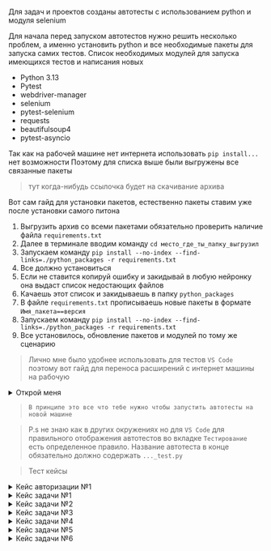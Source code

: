Для задач и проектов созданы автотесты с использованием python и модуля selenium

Для начала перед запуском автотестов нужно решить несколько проблем, а именно установить python и все необходимые пакеты для запуска самих тестов.
    Список необходимых модулей для запуска имеющихся тестов и написания новых
- Python 3.13
- Pytest
- webdriver-manager
- selenium
- pytest-selenium
- requests
- beautifulsoup4
- pytest-asyncio

Так как на рабочей машине нет интернета использовать `pip install...` нет возможности
Поэтому для списка выше были выгружены все связанные пакеты 
> тут когда-нибудь ссылочка будет на скачивание архива

Вот сам гайд для установки пакетов, естественно пакеты ставим уже после установки самого питона 

1. Выгрузить архив со всеми пакетами обязательно проверить наличие файла `requirements.txt`
2. Далее в терминале вводим команду `cd место_где_ты_папку_выгрузил`
3. Запускаем команду `pip install --no-index --find-links=./python_packages -r requirements.txt`
4. Все должно установиться
5. Если не ставится копируй ошибку и закидывай в любую нейронку она выдаст список недостающих файлов 
6. Качаешь этот список и закидываешь в папку `python_packages`
7. В файле `requirements.txt` прописываешь новые пакеты в формате `Имя_пакета==версия`
8. Запускаем команду `pip install --no-index --find-links=./python_packages -r requirements.txt`
9. Все установилось, обновление пакетов и модулей по тому же сценарию

> Лично мне было удобнее использовать для тестов `VS Code` поэтому вот гайд для переноса расширений с интернет машины на рабочую

<details><summary>Открой меня</summary>

1. На интернет машине ставим нужные плагины из магазина 

2. Заходим по пути `С:\Users\user\.vscode\extentions`

3. Копируем все папочки с расширениями и переносим их туда же но уже на рабочей
</details>

> `В принципе это все что тебе нужно чтобы запустить автотесты на новой машине`

> P.s не знаю как в других окружениях но для `VS Code` для правильного отображения автотестов во вкладке `Тестирование` есть определенное правило. Название автотеста в конце обязательно должно содержать `..._test.py`  

<!-- ![image](https://github.com/user-attachments/assets/4ff1f9a4-0564-4c5a-b021-708845ec63aa) -->

> Тест кейсы

<details><summary>Кейс авторизации №1</summary>

`ID` 1

`Title` Авторизация при помощи windows входа

`Title autotest` key_cloak_windowslogin_test.py

`Type` Позитивный

>Preconditions 

Не выполнен вход в приложение "Задачи и проекты"

> Шаги воспроизведения

1. Перейти в веб-приложение "Задачи и проекты"
2. Нажать на кнопку "Windows вход"

> Ожидаемый результат

Был выполнен успешный вход в систему

>Post conditions

Очистка кеша/выход из приложения


</details>

<details><summary>Кейс задачи №1</summary>

    `ID` 3

    `Title` Добавление задачи через боковое меню

    `Title autotest` add_task_noproject_case1_test.py

    `Type` Позитивный

    > Preconditions

    Предусловий нет

    > Шаги воспроизведения

    1. Зайти в приложение
    2. Нажать на кнопку "Создать задачу" в боковом меню
    3. Заполнить в форме добавления название "new autotask case №1"
    4. Нажать на кнопку " Создать "

    > Ожидаемый результат

    Задача с названием "new autotask case №1" была успешно добавлена и отображается в списке задач

    > Post conditions

    Постусловий нет

</details>

<details><summary>Кейс задачи №2</summary>

    `ID` 4

    `Title` Проверка ограничения длины названия задачи

    `Title autotest` add_task_501_case№2_test.py

    `Type` Негативный

    > Preconditions

    Предусловий нет

    > Шаги воспроизведения

    1. Зайти в приложение
    2. Нажать на кнопку "Создать задачу" в боковом меню
    3. Заполнить в форме добавления название длина которого будет больше 500 символов
    4. Проверить отображение ошибки "Максимальная длина наименования - 500 символов" в форме 
    5. Нажать на кнопку " Создать
    6. Проверить отсутствие задачи в списке задач


    > Ожидаемый результат

    Задача с названием длина которого больше 500  не может быть добавлена

    > Post conditions

    Постусловий нет

</details>

<details><summary>Кейс задачи №3</summary>

    `ID` 5

    `Title` Проверка создания задачи с максимально допустимой длиной названия

    `Title autotest` add_task_500_case№3_test.py

    `Type` Позитивный

    > Preconditions

    Предусловий нет

    > Шаги воспроизведения

    1. Зайти в приложение
    2. Нажать на кнопку "Создать задачу" в боковом меню
    3. Заполнить в форме добавления название длина которого будет ровно 500 символов
    5. Нажать на кнопку " Создать
    6. Проверить наличие задачи в списке задач


    > Ожидаемый результат

    Задача с названием длина которого равна 500 символам была создана

    > Post conditions

    Постусловий нет

</details>

<details><summary>Кейс задачи №4</summary>



    `ID` 6

    `Title` Удаление задачи через карточку задачи

    `Title autotest` task_noproject_case№1_delete_test.py

    `Type` Позитивный

    > Preconditions

    Запуск и успешное выполнение [автотеста "Добавление задачи через боковое меню" ](#)

    > Шаги воспроизведения

    1. Зайти в приложение на страницу со списком задач
    2. Найти задачу "new autotask case №1" и открыть ее карточку
    3. В карточке нажать кнопку "Удалить"
    3. Подтвердить удаление задачи
    4. Вернуться на страницу со списком задач и проверить отсутствие задачи "new autotask case №1"


    > Ожидаемый результат

    Задача "new autotask case №1" удаляется и не отображается в списке задач

    > Post conditions

    Постусловий нет



</details>

<details><summary>Кейс задачи №5</summary>

    `ID` 7

    `Title` Удаление задачи через контекстное меню

    `Title autotest` task_noproject_case№2_delete_test.py

    `Type` Позитивный

    > Preconditions

    Запуск и успешное выполнение [автотеста "Проверка создания задачи с максимально допустимой длиной названия"](#)

    > Шаги воспроизведения

    1. Зайти в приложение на страницу со списком задач
    2. Найти задачу "taskcase№2taskcase№2..." и вызвать контекстное меню
    3. В меню нажать кнопку "Удалить"
    3. Подтвердить удаление задачи
    4. Проверить отсутствие задачи "taskcase№2taskcase№2..."


    > Ожидаемый результат

    Задача "taskcase№2taskcase№2..." удаляется и не отображается в списке задач

    > Post conditions

    Постусловий нет

</details>

<details><summary>Кейс задачи №6</summary>

    `ID` 8

    `Title` Добавление задачи в проект

    `Title autotest` add_task_toproject_case№4_test.py

    `Type` Позитивный

    > Preconditions

    Наличие проекта Autotest project на аккаунте проверяющего

    > Шаги воспроизведения

    1. 1. Зайти в приложение
    2. Нажать на кнопку "Создать задачу" в боковом меню
    3. Заполнить в форме добавления название "task to project"
    4. Добавить задачу в проект "Autotest project" 
    5. Нажать на кнопку " Создать "
    6. Зайти в проекте "Autotest project"
    7. Проверить наличие задачи "task to project" в проекте


    > Ожидаемый результат

    Задача "task to project" находится в проекте "Autotest project"

    > Post conditions

    Удалить задачу/переименовать 

</details>